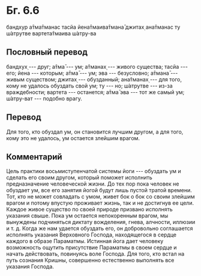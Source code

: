# Бг. 6.6

бандхур а̄тма̄тманас тасйа йена̄тмаива̄тмана̄ джитах̣ ана̄тманас ту ш́атрутве
вартета̄тмаива ш́атру-ва

## Пословный перевод

бандхух̣ --- друг; а̄тма̄ --- ум; а̄тманах̣ --- живого существа; тасйа ---
его; йена --- которым; а̄тма̄ --- ум; эва --- безусловно; а̄тмана̄ --- живым
существом; джитах̣ --- обузданный; ана̄тманах̣ --- для того, кому не
удалось обуздать свой ум; ту --- но; ш́атрутве --- из-за враждебности;
вартета --- останется; а̄тма̄ эва --- тот же самый ум; ш́атру-ват ---
подобно врагу.

## Перевод

Для того, кто обуздал ум, он становится лучшим другом, а для того, кому
это не удалось, ум остается злейшим врагом.

## Комментарий

Цель практики восьмиступенчатой системы йоги --- обуздать ум и сделать
его своим другом, который поможет исполнить предназначение человеческой
жизни. До тех пор пока человек не обуздает ум, все его занятия йогой
будут лишь пустой тратой времени. Тот, кто не может совладать с умом,
живет бок о бок со своим злейшим врагом и потому впустую проживает
жизнь, так и не достигнув ее цели. Каждое живое существо по своей
природе призвано исполнять указания свыше. Пока ум остается непокоренным
врагом, мы вынуждены подчиняться диктату вожделения, гнева, алчности,
иллюзии и т. д. Когда же нам удается обуздать его, он добровольно
соглашается исполнять указания Верховного Господа, находящегося в сердце
каждого в образе Параматмы. Истинная йога дает человеку возможность
ощутить присутствие Параматмы в своем сердце и начать действовать,
повинуясь воле Господа. Для того, кто встал на путь сознания Кришны,
совершенно естественно выполнять все указания Господа.
